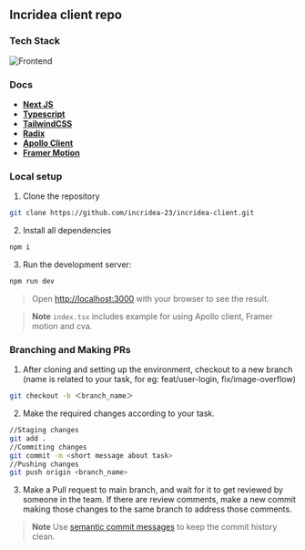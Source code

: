## Incridea client repo

### Tech Stack

![Frontend](https://user-images.githubusercontent.com/83623339/217042007-561c14a6-b918-4a03-bd83-96858eee2db8.png)

### Docs

- [**Next JS**](https://nextjs.org/docs/getting-started)
- [**Typescript**](https://www.typescriptlang.org/docs/)
- [**TailwindCSS**](https://tailwindcss.com/docs/installation)
- [**Radix**](https://www.radix-ui.com/docs/primitives/overview/getting-started)
- [**Apollo Client**](https://www.apollographql.com/docs/react/)
- [**Framer Motion**](https://www.framer.com/motion/)

### Local setup

1. Clone the repository

```bash
git clone https://github.com/incridea-23/incridea-client.git
```

2. Install all dependencies

```bash
npm i
```

3. Run the development server:

```bash
npm run dev
```

> Open [http://localhost:3000](http://localhost:3000) with your browser to see the result.

> **Note** 
> `index.tsx` includes example for using Apollo client, Framer motion and cva.

### Branching and Making PRs

1. After cloning and setting up the environment, checkout to a new branch (name is related to your task, for eg: feat/user-login, fix/image-overflow)

```bash
git checkout -b ＜branch_name＞
```

2. Make the required changes according to your task.

```bash
//Staging changes
git add .
//Commiting changes
git commit -m <short message about task>
//Pushing changes
git push origin <branch_name>
```

3. Make a Pull request to main branch, and wait for it to get reviewed by someone in the team. If there are review comments, make a new commit making those changes to the same branch to address those comments.

> **Note**
> Use [semantic commit messages](https://gist.github.com/joshbuchea/6f47e86d2510bce28f8e7f42ae84c716) to keep the commit history clean.
